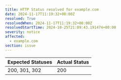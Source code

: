 ```yaml
---
title: HTTP Status resolved for example.com
date: 2024-11-17T11:19:32+00:00Z
resolved: True
resolvedWhen: 2024-11-17T11:19:32+00:00Z
resolvedStartTime: 2024-10-25T21:09:43.191474+00:00
severity: notice
affected:
  - example.com
section: issue
---
```


| Expected Statuses | Actual Status  |
|-------------------|----------------|
| 200, 301, 302 | 200 |
